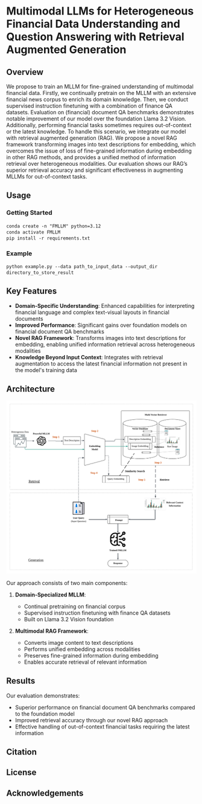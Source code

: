 # Multimodal LLMs for Heterogeneous Financial Data Understanding and Question Answering with Retrieval Augmented Generation

## Overview

We propose to train an MLLM for fine-grained understanding of multimodal financial data. Firstly, we continually pretrain on the MLLM with an extensive financial news corpus to enrich its domain knowledge. Then, we conduct supervised instruction finetuning with a combination of finance QA datasets. Evaluation on (financial) document QA benchmarks demonstrates notable improvement of our model over the foundation Llama 3.2 Vision. Additionally, performing financial tasks sometimes requires out-of-context or the latest knowledge. To handle this scenario, we integrate our model with retrieval augmented generation (RAG). We propose a novel RAG framework transforming images into text descriptions for embedding, which overcomes the issue of loss of fine-grained information during embedding in other RAG methods, and provides a unified method of information retrieval over heterogeneous modalities.  Our evaluation shows our RAG’s superior retrieval accuracy and significant effectiveness in augmenting MLLMs for out-of-context tasks.

## Usage

### Getting Started

```
conda create -n "FMLLM" python=3.12
conda activate FMLLM
pip install -r requirements.txt
```

### Example
```
python example.py --data path_to_input_data --output_dir directory_to_store_result
```

## Key Features

- **Domain-Specific Understanding**: Enhanced capabilities for interpreting financial language and complex text-visual layouts in financial documents
- **Improved Performance**: Significant gains over foundation models on financial document QA benchmarks
- **Novel RAG Framework**: Transforms images into text descriptions for embedding, enabling unified information retrieval across heterogeneous modalities
- **Knowledge Beyond Input Context**: Integrates with retrieval augmentation to access the latest financial information not present in the model's training data



## Architecture

![RAG Architecture](docs/RAG.png)


Our approach consists of two main components:

1. **Domain-Specialized MLLM**:
   - Continual pretraining on financial corpus
   - Supervised instruction finetuning with finance QA datasets
   - Built on Llama 3.2 Vision foundation

2. **Multimodal RAG Framework**:
   - Converts image content to text descriptions
   - Performs unified embedding across modalities
   - Preserves fine-grained information during embedding
   - Enables accurate retrieval of relevant information

## Results

Our evaluation demonstrates:
- Superior performance on financial document QA benchmarks compared to the foundation model
- Improved retrieval accuracy through our novel RAG approach
- Effective handling of out-of-context financial tasks requiring the latest information



## Citation



## License



## Acknowledgements

